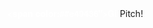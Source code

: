 <span style="font-family: Helvetica Neue; font-weight: bold; color:#ffffff"><span color:##e49436">Git</span>Pitch</span>!